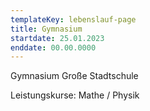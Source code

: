```yaml
---
templateKey: lebenslauf-page
title: Gymnasium
startdate: 25.01.2023
enddate: 00.00.0000
---
```

Gymnasium Große Stadtschule

Leistungskurse: Mathe / Physik